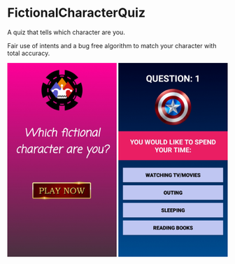 # FictionalCharacterQuiz
A quiz that tells which character are you.

Fair use of intents and a bug free algorithm to match your character with total accuracy.

<div class="row">
      <img src="/app/Screenshot_20200924-180353_Fictional%20Character%20Quiz.jpg" width="250" title="Game Title">
      <img src="/app/Screenshot_20200924-183406_Fictional%20Character%20Quiz.jpg" width="250" title="Question 1">     
</div>
